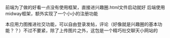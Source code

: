 前端为了做的好看一点没有使用框架，直接进兴趣圈.html文件启动就好
后端使用midway框架，额外实现了一个小小的注册功能

本应用力图推进社交功能，可以自由登录发帖，评论（好像就是兴趣圈的基本功能？？）不过不要紧，除了上传图片之外，这包是一个精巧社交聊天小网站的
